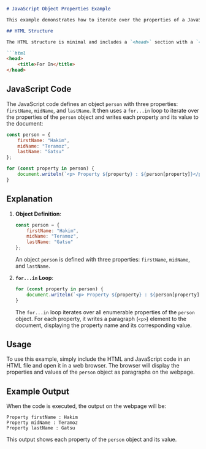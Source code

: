 ```markdown
# JavaScript Object Properties Example

This example demonstrates how to iterate over the properties of a JavaScript object using the `for...in` loop and display each property and its value on a webpage.

## HTML Structure

The HTML structure is minimal and includes a `<head>` section with a `<title>` tag:

```html
<head>
    <title>For In</title>
</head>
```

## JavaScript Code

The JavaScript code defines an object `person` with three properties: `firstName`, `midName`, and `lastName`. It then uses a `for...in` loop to iterate over the properties of the `person` object and writes each property and its value to the document:

```javascript
const person = {
    firstName: "Hakim",
    midName: "Teramoz",
    lastName: "Gatsu"
};

for (const property in person) {
    document.writeln(`<p> Property ${property} : ${person[property]}</p>`);
}
```

## Explanation

1. **Object Definition**:
    ```javascript
    const person = {
        firstName: "Hakim",
        midName: "Teramoz",
        lastName: "Gatsu"
    };
    ```
    An object `person` is defined with three properties: `firstName`, `midName`, and `lastName`.

2. **`for...in` Loop**:
    ```javascript
    for (const property in person) {
        document.writeln(`<p> Property ${property} : ${person[property]}</p>`);
    }
    ```
    The `for...in` loop iterates over all enumerable properties of the `person` object. For each property, it writes a paragraph (`<p>`) element to the document, displaying the property name and its corresponding value.

## Usage

To use this example, simply include the HTML and JavaScript code in an HTML file and open it in a web browser. The browser will display the properties and values of the `person` object as paragraphs on the webpage.

## Example Output

When the code is executed, the output on the webpage will be:

```
Property firstName : Hakim
Property midName : Teramoz
Property lastName : Gatsu
```

This output shows each property of the `person` object and its value.
